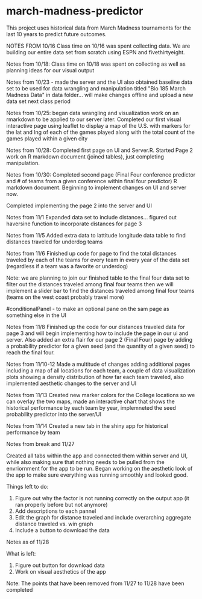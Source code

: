 # march-madness-predictor
This project uses historical data from March Madness tournaments for the last 10 years to predict future outcomes.

NOTES FROM 10/16 Class time on 10/16 was spent collecting data. We are building our entire data set from scratch using ESPN and fivethirtyeight. 


Notes from 10/18: Class time on 10/18 was spent on collecting as well as planning ideas for our visual output

Notes from 10/23 - made the server and the UI also obtained baseline data set to be used for data wrangling and manipulation titled "Bio 185 March Madness Data" in data folder... will make changes offline and upload a new data set next class period

Notes from 10/25: began data wrangling and visualization work on an rmarkdown to be applied to our server later. Completed our first visual interactive page using leaflet to display a map of the U.S. with markers for the lat and lng of each of the games played along with the total count of the games played within a given city

Notes from 10/28: Completed first page on UI and Server.R. Started Page 2 work on R markdown document (joined tables), just completing manipulation.

Notes from 10/30: Completed second page (Final Four conference predictor and # of teams from a given conference within final four predictor) R markdown document. Beginning to implement changes on UI and server now.

Completed implementing the page 2 into the server and UI



Notes from 11/1 Expanded data set to include distances... figured out haversine function to incorporate distances for page 3

Notes from 11/5 Added extra data to lattitude longitude data table to find distances traveled for underdog teams

Notes from 11/6 Finished up code for page to find the total distances traveled by each of the teams for every team in every year of the data set (regardless if a team was a favorite or underdog)

Note: we are planning to join our finished table to the final four data set to filter out the distances traveled among final four teams then we will implement a slider bar to find the distances traveled among final four teams (teams on the west coast probably travel more)
        
#conditionalPanel - to make an optional pane on the sam page as something else in the UI


Notes from 11/8 Finished up the code for our distances traveled data for page 3 and will begin implementing how to include the page in our ui and server. Also added an extra flair for our page 2 (Final Four) page by adding a probability predictor for a given seed (and the quantity of a given seed) to reach the final four.

Notes from 11/10-12 Made a multitude of changes adding additional pages including a map of all locations for each team, a couple of data visualization plots showing a density distribution of how far each team traveled, also implemented aesthetic changes to the server and UI

Notes from 11/13 Created new marker colors for the College locations so we can overlay the two maps, made an interactive chart that shows the historical performance by each team by year, implemneted the seed probability predictor into the server/UI

Notes from 11/14 Created a new tab in the shiny app for historical performance by team

Notes from break and 11/27

Created all tabs within the app and connected them within server and UI, while also making sure that nothing needs to be pulled from the envriornment for the app to be run. Began working on the aesthetic look of the app to make sure everything was running smoothly and looked good. 

Things left to do: 
1. Figure out why the factor is not running correctly on the output app (it ran properly before but not anymore)
2. Add descriptions to each pannel
3. Edit the graph for distance traveled and include overarching aggregate distance traveled vs. win graph
4. Include a button to download the data

Notes as of 11/28

What is left:
1. Figure out button for download data
2. Work on visual aesthetics of the app

Note: The points that have been removed from 11/27 to 11/28 have been completed